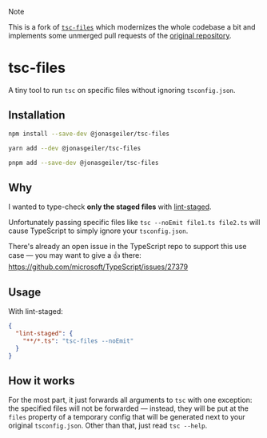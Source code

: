 > [!NOTE]
> This is a fork of [`tsc-files`](https://www.npmjs.com/package/tsc-files) which modernizes the whole codebase a bit and implements some unmerged pull requests of the [original repository](https://github.com/gustavopch/tsc-files).

# tsc-files

A tiny tool to run `tsc` on specific files without ignoring `tsconfig.json`.

## Installation

```sh
npm install --save-dev @jonasgeiler/tsc-files
```

```sh
yarn add --dev @jonasgeiler/tsc-files
```

```sh
pnpm add --save-dev @jonasgeiler/tsc-files
```

## Why

I wanted to type-check **only the staged files** with [lint-staged](https://github.com/okonet/lint-staged).

Unfortunately passing specific files like `tsc --noEmit file1.ts file2.ts` will cause TypeScript to simply ignore your `tsconfig.json`.

There's already an open issue in the TypeScript repo to support this use case — you may want to give a 👍 there: https://github.com/microsoft/TypeScript/issues/27379

## Usage

With lint-staged:

```json
{
  "lint-staged": {
    "**/*.ts": "tsc-files --noEmit"
  }
}
```

## How it works

For the most part, it just forwards all arguments to `tsc` with one exception: the specified files will not be forwarded — instead, they will be put at the `files` property of a temporary config that will be generated next to your original `tsconfig.json`. Other than that, just read `tsc --help`.

